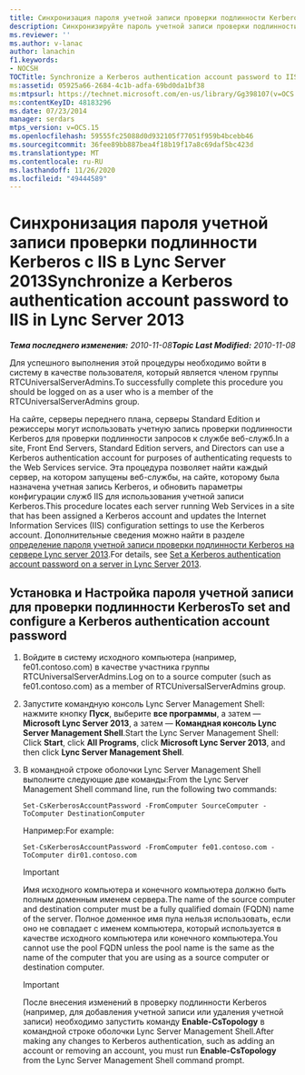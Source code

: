 ```yaml
---
title: Синхронизация пароля учетной записи проверки подлинности Kerberos с IIS
description: Синхронизируйте пароль учетной записи проверки подлинности Kerberos с IIS.
ms.reviewer: ''
ms.author: v-lanac
author: lanachin
f1.keywords:
- NOCSH
TOCTitle: Synchronize a Kerberos authentication account password to IIS
ms:assetid: 05925a66-2684-4c1b-adfa-69bd0da1bf38
ms:mtpsurl: https://technet.microsoft.com/en-us/library/Gg398107(v=OCS.15)
ms:contentKeyID: 48183296
ms.date: 07/23/2014
manager: serdars
mtps_version: v=OCS.15
ms.openlocfilehash: 59555fc25088d0d932105f77051f959b4bcebb46
ms.sourcegitcommit: 36fee89bb887bea4f18b19f17a8c69daf5bc423d
ms.translationtype: MT
ms.contentlocale: ru-RU
ms.lasthandoff: 11/26/2020
ms.locfileid: "49444589"
---
```

# <a name="synchronize-a-kerberos-authentication-account-password-to-iis-in-lync-server-2013"></a><span data-ttu-id="9390d-103">Синхронизация пароля учетной записи проверки подлинности Kerberos с IIS в Lync Server 2013</span><span class="sxs-lookup"><span data-stu-id="9390d-103">Synchronize a Kerberos authentication account password to IIS in Lync Server 2013</span></span>

<div data-xmlns="http://www.w3.org/1999/xhtml">

<div class="topic" data-xmlns="http://www.w3.org/1999/xhtml" data-msxsl="urn:schemas-microsoft-com:xslt" data-cs="https://msdn.microsoft.com/">

<div data-asp="https://msdn2.microsoft.com/asp">



</div>

<div id="mainSection">

<div id="mainBody"><span data-ttu-id="9390d-104">

<span> </span></span><span class="sxs-lookup"><span data-stu-id="9390d-104">

<span> </span></span></span>

<span data-ttu-id="9390d-105">_**Тема последнего изменения:** 2010-11-08_</span><span class="sxs-lookup"><span data-stu-id="9390d-105">_**Topic Last Modified:** 2010-11-08_</span></span>

<span data-ttu-id="9390d-106">Для успешного выполнения этой процедуры необходимо войти в систему в качестве пользователя, который является членом группы RTCUniversalServerAdmins.</span><span class="sxs-lookup"><span data-stu-id="9390d-106">To successfully complete this procedure you should be logged on as a user who is a member of the RTCUniversalServerAdmins group.</span></span>

<span data-ttu-id="9390d-107">На сайте, серверы переднего плана, серверы Standard Edition и режиссеры могут использовать учетную запись проверки подлинности Kerberos для проверки подлинности запросов к службе веб-служб.</span><span class="sxs-lookup"><span data-stu-id="9390d-107">In a site, Front End Servers, Standard Edition servers, and Directors can use a Kerberos authentication account for purposes of authenticating requests to the Web Services service.</span></span> <span data-ttu-id="9390d-108">Эта процедура позволяет найти каждый сервер, на котором запущены веб-службы, на сайте, которому была назначена учетная запись Kerberos, и обновить параметры конфигурации служб IIS для использования учетной записи Kerberos.</span><span class="sxs-lookup"><span data-stu-id="9390d-108">This procedure locates each server running Web Services in a site that has been assigned a Kerberos account and updates the Internet Information Services (IIS) configuration settings to use the Kerberos account.</span></span> <span data-ttu-id="9390d-109">Дополнительные сведения можно найти в разделе [определение пароля учетной записи проверки подлинности Kerberos на сервере Lync server 2013](lync-server-2013-set-a-kerberos-authentication-account-password-on-a-server.md).</span><span class="sxs-lookup"><span data-stu-id="9390d-109">For details, see [Set a Kerberos authentication account password on a server in Lync Server 2013](lync-server-2013-set-a-kerberos-authentication-account-password-on-a-server.md).</span></span>

<div>

## <a name="to-set-and-configure-a-kerberos-authentication-account-password"></a><span data-ttu-id="9390d-110">Установка и Настройка пароля учетной записи для проверки подлинности Kerberos</span><span class="sxs-lookup"><span data-stu-id="9390d-110">To set and configure a Kerberos authentication account password</span></span>

1.  <span data-ttu-id="9390d-111">Войдите в систему исходного компьютера (например, fe01.contoso.com) в качестве участника группы RTCUniversalServerAdmins.</span><span class="sxs-lookup"><span data-stu-id="9390d-111">Log on to a source computer (such as fe01.contoso.com) as a member of RTCUniversalServerAdmins group.</span></span>

2.  <span data-ttu-id="9390d-112">Запустите командную консоль Lync Server Management Shell: нажмите кнопку **Пуск**, выберите **все программы**, а затем — **Microsoft Lync Server 2013**, а затем — **Командная консоль Lync Server Management Shell**.</span><span class="sxs-lookup"><span data-stu-id="9390d-112">Start the Lync Server Management Shell: Click **Start**, click **All Programs**, click **Microsoft Lync Server 2013**, and then click **Lync Server Management Shell**.</span></span>

3.  <span data-ttu-id="9390d-113">В командной строке оболочки Lync Server Management Shell выполните следующие две команды:</span><span class="sxs-lookup"><span data-stu-id="9390d-113">From the Lync Server Management Shell command line, run the following two commands:</span></span>
    
        Set-CsKerberosAccountPassword -FromComputer SourceComputer -ToComputer DestinationComputer
    
    <span data-ttu-id="9390d-114">Например:</span><span class="sxs-lookup"><span data-stu-id="9390d-114">For example:</span></span>
    
        Set-CsKerberosAccountPassword -FromComputer fe01.contoso.com -ToComputer dir01.contoso.com
    
    <div>
    

    > [!IMPORTANT]
    > <span data-ttu-id="9390d-115">Имя исходного компьютера и конечного компьютера должно быть полным доменным именем сервера.</span><span class="sxs-lookup"><span data-stu-id="9390d-115">The name of the source computer and destination computer must be a fully qualified domain (FQDN) name of the server.</span></span> <span data-ttu-id="9390d-116">Полное доменное имя пула нельзя использовать, если оно не совпадает с именем компьютера, который используется в качестве исходного компьютера или конечного компьютера.</span><span class="sxs-lookup"><span data-stu-id="9390d-116">You cannot use the pool FQDN unless the pool name is the same as the name of the computer that you are using as a source computer or destination computer.</span></span>

    
    </div>
    
    <div>
    

    > [!IMPORTANT]
    > <span data-ttu-id="9390d-117">После внесения изменений в проверку подлинности Kerberos (например, для добавления учетной записи или удаления учетной записи) необходимо запустить команду <STRONG>Enable-CsTopology</STRONG> в командной строке оболочки Lync Server Management Shell.</span><span class="sxs-lookup"><span data-stu-id="9390d-117">After making any changes to Kerberos authentication, such as adding an account or removing an account, you must run <STRONG>Enable-CsTopology</STRONG> from the Lync Server Management Shell command prompt.</span></span>

    
    <span data-ttu-id="9390d-118"></div>

</div>

</div>

<span> </span>

</div>

</div>

</span><span class="sxs-lookup"><span data-stu-id="9390d-118"></div>

</div>

</div>

<span> </span>

</div>

</div>

</span></span></div>

